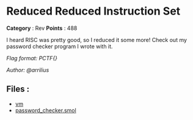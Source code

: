 # Reduced Reduced Instruction Set

**Category** : Rev
**Points** : 488

I heard RISC was pretty good, so I reduced it some more! Check out my password checker program I wrote with it.

*Flag format: PCTF{}*

*Author: @arrilius*

## Files : 
 - [vm](./vm)
 - [password_checker.smol](./password_checker.smol)


